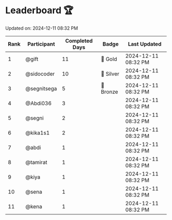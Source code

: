 # Leaderboard 🏆

Updated on: 2024-12-11 08:32 PM

| Rank | Participant       | Completed Days | Badge      | Last Updated         |
|------|-------------------|----------------|------------|----------------------|
| 1    | @gift             | 11             | 🏅 Gold     | 2024-12-11 08:32 PM |
| 2    | @sidocoder        | 10             | 🥈 Silver   | 2024-12-11 08:32 PM |
| 3    | @segnitsega       | 5              | 🥉 Bronze   | 2024-12-11 08:32 PM |
| 4    | @Abdi036          | 3              |            | 2024-12-11 08:32 PM |
| 5    | @segni            | 2              |            | 2024-12-11 08:32 PM |
| 6    | @kika1s1          | 2              |            | 2024-12-11 08:32 PM |
| 7    | @abdi             | 1              |            | 2024-12-11 08:32 PM |
| 8    | @tamirat          | 1              |            | 2024-12-11 08:32 PM |
| 9    | @kiya             | 1              |            | 2024-12-11 08:32 PM |
| 10   | @sena             | 1              |            | 2024-12-11 08:32 PM |
| 11   | @kena             | 1              |            | 2024-12-11 08:32 PM |

